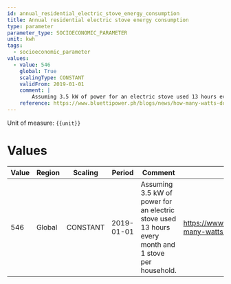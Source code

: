 ```yaml
---
id: annual_residential_electric_stove_energy_consumption
title: Annual residential electric stove energy consumption
type: parameter
parameter_type: SOCIOECONOMIC_PARAMETER
unit: kwh
tags:
  - socioeconomic_parameter
values:
  - value: 546
    global: True
    scalingType: CONSTANT
    validFrom: 2019-01-01
    comment: |
        Assuming 3.5 kW of power for an electric stove used 13 hours every month and 1 stove per household.
    reference: https://www.bluettipower.ph/blogs/news/how-many-watts-does-an-electric-stove-use
---
```



Unit of measure: `{{unit}}`


# Values


| Value | Region | Scaling | Period | Comment | Reference |
|-------|--------|---------|--------|---------|-----------|
| 546 | Global | CONSTANT | 2019-01-01 | Assuming 3.5 kW of power for an electric stove used 13 hours every month and 1 stove per household. | https://www.bluettipower.ph/blogs/news/how-many-watts-does-an-electric-stove-use |


